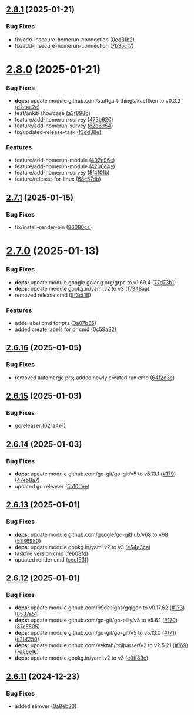 ## [2.8.1](https://github.com/stuttgart-things/machineshop/compare/v2.8.0...v2.8.1) (2025-01-21)


### Bug Fixes

* fix/add-insecure-homerun-connection ([0ed3fb2](https://github.com/stuttgart-things/machineshop/commit/0ed3fb24fded10ef4c2cf1927ab36ff6648ffafd))
* fix/add-insecure-homerun-connection ([7b35cf7](https://github.com/stuttgart-things/machineshop/commit/7b35cf7d6da16965482f1a945fb6a0341f2f2c28))

# [2.8.0](https://github.com/stuttgart-things/machineshop/compare/v2.7.1...v2.8.0) (2025-01-21)


### Bug Fixes

* **deps:** update module github.com/stuttgart-things/kaeffken to v0.3.3 ([d2cae2e](https://github.com/stuttgart-things/machineshop/commit/d2cae2e01b942a16903d60232a12599edafac5c1))
* feat/ankit-showcase ([a3f898b](https://github.com/stuttgart-things/machineshop/commit/a3f898bd914b382ae6489c9f490c7da72ab3f41f))
* feature/add-homerun-survey ([473b920](https://github.com/stuttgart-things/machineshop/commit/473b920bbd67558aca1aa6f2fc5258c9ad11edf9))
* feature/add-homerun-survey ([e2e6954](https://github.com/stuttgart-things/machineshop/commit/e2e69549a2765cccecb75b3180c0904af2fd5375))
* fix/updated-release-task ([f3dd38e](https://github.com/stuttgart-things/machineshop/commit/f3dd38e72e0d5cb60f80213674b7fd837c6520d0))


### Features

* feature/add-homerun-module ([402e96e](https://github.com/stuttgart-things/machineshop/commit/402e96e066a21c65dd72a6ffbd64255c2f3fd917))
* feature/add-homerun-module ([4200c4e](https://github.com/stuttgart-things/machineshop/commit/4200c4e1aa6074346afac2283d98354df76b9eb7))
* feature/add-homerun-survey ([8f4f01b](https://github.com/stuttgart-things/machineshop/commit/8f4f01b7eb1e6a862f41e56ac94325399fa1bca2))
* feature/release-for-linux ([68c57db](https://github.com/stuttgart-things/machineshop/commit/68c57dbeb0b9738b89dcdb1a48a7b923fb3b9f05))

## [2.7.1](https://github.com/stuttgart-things/machineshop/compare/v2.7.0...v2.7.1) (2025-01-15)


### Bug Fixes

* fix/install-render-bin ([86080cc](https://github.com/stuttgart-things/machineshop/commit/86080cc15999314ae306d926f4747605d6908170))

# [2.7.0](https://github.com/stuttgart-things/machineshop/compare/v2.6.16...v2.7.0) (2025-01-13)


### Bug Fixes

* **deps:** update module google.golang.org/grpc to v1.69.4 ([77d73b1](https://github.com/stuttgart-things/machineshop/commit/77d73b1205a03ef0a0e4e179191f03cd0f8b2103))
* **deps:** update module gopkg.in/yaml.v2 to v3 ([17348aa](https://github.com/stuttgart-things/machineshop/commit/17348aa12de75db1ca0d4d45ac149da3daf6d215))
* removed release cmd ([8f3cf18](https://github.com/stuttgart-things/machineshop/commit/8f3cf182fb2f7a773235bf379976ed1e7b893ae0))


### Features

* adde label cmd for prs ([3a07b35](https://github.com/stuttgart-things/machineshop/commit/3a07b359fcea742885bf46e134f8f3fdeebaad48))
* added create labels for pr cmd ([0c59a82](https://github.com/stuttgart-things/machineshop/commit/0c59a8299c2e167e80b5cc4a0df0bab5aee52b3e))

## [2.6.16](https://github.com/stuttgart-things/machineshop/compare/v2.6.15...v2.6.16) (2025-01-05)


### Bug Fixes

* removed automerge prs; added newly created run cmd ([64f2d3e](https://github.com/stuttgart-things/machineshop/commit/64f2d3e9a1dc296cc1d043d8cc91253fda3258d4))

## [2.6.15](https://github.com/stuttgart-things/machineshop/compare/v2.6.14...v2.6.15) (2025-01-03)


### Bug Fixes

* goreleaser ([621a4e1](https://github.com/stuttgart-things/machineshop/commit/621a4e1693708ea24b05efebe3e8fdea5d1a4990))

## [2.6.14](https://github.com/stuttgart-things/machineshop/compare/v2.6.13...v2.6.14) (2025-01-03)


### Bug Fixes

* **deps:** update module github.com/go-git/go-git/v5 to v5.13.1 ([#179](https://github.com/stuttgart-things/machineshop/issues/179)) ([47eb8a7](https://github.com/stuttgart-things/machineshop/commit/47eb8a73de1d63f7ecc9ceedae906afa14765bda))
* updated go releaser ([5b10dee](https://github.com/stuttgart-things/machineshop/commit/5b10deec0f2db1c858d07c1fb5c7ad34f4e6e0f8))

## [2.6.13](https://github.com/stuttgart-things/machineshop/compare/v2.6.12...v2.6.13) (2025-01-01)


### Bug Fixes

* **deps:** update module github.com/google/go-github/v68 to v68 ([5386980](https://github.com/stuttgart-things/machineshop/commit/5386980edfc8114d5b7bff3efbd62f13ad061018))
* **deps:** update module gopkg.in/yaml.v2 to v3 ([e64e3ca](https://github.com/stuttgart-things/machineshop/commit/e64e3caae2fcf5cdcb238c6631849eb64141d443))
* taskfile version cmd ([feb08fd](https://github.com/stuttgart-things/machineshop/commit/feb08fdcca9ab4b2d0584496e3467fb3741c0692))
* updated render cmd ([cecf53f](https://github.com/stuttgart-things/machineshop/commit/cecf53f35d4b76142cdd756ed9239c6926e2461b))

## [2.6.12](https://github.com/stuttgart-things/machineshop/compare/v2.6.11...v2.6.12) (2025-01-01)


### Bug Fixes

* **deps:** update module github.com/99designs/gqlgen to v0.17.62 ([#173](https://github.com/stuttgart-things/machineshop/issues/173)) ([8537a51](https://github.com/stuttgart-things/machineshop/commit/8537a518fb1e79ef7463cebef9e776f5fd9e8f88))
* **deps:** update module github.com/go-git/go-billy/v5 to v5.6.1 ([#170](https://github.com/stuttgart-things/machineshop/issues/170)) ([87c5505](https://github.com/stuttgart-things/machineshop/commit/87c55053b329e535f1f39b6960320dbbadafcd28))
* **deps:** update module github.com/go-git/go-git/v5 to v5.13.0 ([#171](https://github.com/stuttgart-things/machineshop/issues/171)) ([c2bf250](https://github.com/stuttgart-things/machineshop/commit/c2bf25023879448ce5678ba36220ad046e13735d))
* **deps:** update module github.com/vektah/gqlparser/v2 to v2.5.21 ([#169](https://github.com/stuttgart-things/machineshop/issues/169)) ([7d56e16](https://github.com/stuttgart-things/machineshop/commit/7d56e1634b127e7ec1bfd187b4791633100298fc))
* **deps:** update module gopkg.in/yaml.v2 to v3 ([e0ff89e](https://github.com/stuttgart-things/machineshop/commit/e0ff89e5b8b6cde0f13a127b8037b1eba3e4396d))

## [2.6.11](https://github.com/stuttgart-things/machineshop/compare/v2.6.10...v2.6.11) (2024-12-23)


### Bug Fixes

* added semver ([0a8eb20](https://github.com/stuttgart-things/machineshop/commit/0a8eb20ced93c3f46df2ca5c43be8e067be0ddbc))
